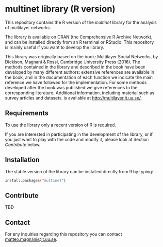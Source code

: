 # multinet library (R version)

This repository contains the R version of the _multinet_ library for the analysis of multilayer networks.

The library is available on CRAN (the Comprehensive R Archive Network), and can be installed directly from an R terminal or RStudio. This repository is mainly useful if you want to develop the library.

This library was originally based on the book: Multilayer Social Networks, by Dickison, Magnani & Rossi, Cambridge University Press (2016). The methods contained in the library and described in the book have been developed by many different authors: extensive references are available in the book, and in the documentation of each function we indicate the main reference we have followed for the implementation. For some methods developed after the book was published we give references to the corresponding literature. Additional information, including material such as survey articles and datasets, is available at http://multilayer.it.uu.se/.

## Requirements

To use the library only a recent version of R is required.

If you are interested in participating in the development of the library, or if you just want to play with the code and modify it, please look at Section _Contribute_ below.

## Installation

The stable version of the library can be installed directly from R by typing:

```sh
install.packages("multinet")
```

## Contribute

TBD

## Contact

For any inquiries regarding this repository you can contact <matteo.magnani@it.uu.se>.

